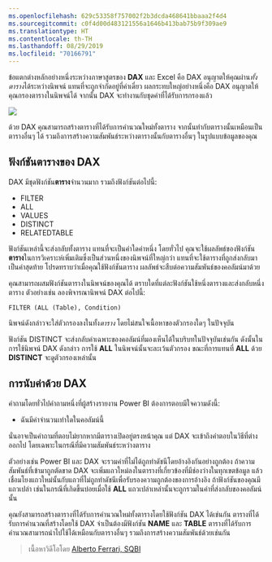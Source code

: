 ```yaml
---
ms.openlocfilehash: 629c53358f757002f2b3dcda468641bbaaa2f4d4
ms.sourcegitcommit: c0f4d00d483121556a1646b413bab75b9f309ae9
ms.translationtype: HT
ms.contentlocale: th-TH
ms.lasthandoff: 08/29/2019
ms.locfileid: "70166791"
---
```

ข้อแตกต่างหลักอย่างหนึ่งระหว่างภาษาสูตรของ **DAX** และ Excel คือ DAX อนุญาตให้คุณผ่าน*ทั้งตาราง*ได้ระหว่างนิพจน์ แทนที่จะถูกจำกัดอยู่ที่ค่าเดี่ยว ผลกระทบใหญ่อย่างหนึ่งคือ DAX อนุญาตให้คุณกรองตารางในนิพจน์ได้ จากนั้น DAX จะทำงานกับชุดค่าที่ได้รับการกรองแล้ว

![](media/7-6-dax-tables-and-filtering/dax-tables-filtering_1.png)

ด้วย DAX คุณสามารถสร้างตารางที่ได้รับการคำนวณใหม่ทั้งตาราง จากนั้นทำกับตารางนั้นเหมือนเป็นตารางอื่นๆ ได้ รวมถึงการสร้างความสัมพันธ์ระหว่างตารางนั้นกับตารางอื่นๆ ในรูปแบบข้อมูลของคุณ

## <a name="dax-table-functions"></a>ฟังก์ชันตารางของ DAX
DAX มีชุดฟังก์ชัน**ตาราง**จำนวนมาก รวมถึงฟังก์ชันต่อไปนี้:

* FILTER
* ALL
* VALUES
* DISTINCT
* RELATEDTABLE

ฟังก์ชันเหล่านี้จะส่งกลับทั้งตาราง แทนที่จะเป็นค่าใดค่าหนึ่ง โดยทั่วไป คุณจะใช้ผลลัพธ์ของฟังก์ชัน**ตาราง**ในการวิเคราะห์เพิ่มเติมซึ่งเป็นส่วนหนึ่งของนิพจน์ที่ใหญ่กว่า แทนที่จะใช้ตารางที่ถูกส่งกลับมาเป็นค่าสุดท้าย โปรดทราบว่าเมื่อคุณใช้ฟังก์ชันตาราง ผลลัพธ์จะสืบต่อความสัมพันธ์ของคอลัมน์มาด้วย

คุณสามารถผสมฟังก์ชันตารางในนิพจน์ของคุณได้ ตราบใดที่แต่ละฟังก์ชันใช้หนึ่งตารางและส่งกลับหนึ่งตาราง ตัวอย่างเช่น ลองพิจารณานิพจน์ DAX ต่อไปนี้:

    FILTER (ALL (Table), Condition)

นิพจน์ดังกล่าวจะใส่ตัวกรองลงในทั้ง*ตาราง* โดยไม่สนใจเนื้อหาของตัวกรองใดๆ ในปัจจุบัน

ฟังก์ชัน DISTINCT จะส่งกลับค่าเฉพาะของคอลัมน์ที่มองเห็นได้ในบริบทในปัจจุบันเช่นกัน ดังนั้นในการใช้นิพจน์ DAX ดังกล่าว การใช้ **ALL** ในนิพจน์นั้นจะละเว้นตัวกรอง ขณะที่การแทนที่ **ALL** ด้วย **DISTINCT** จะดูตัวกรองเหล่านั้น

## <a name="counting-values-with-dax"></a>การนับค่าด้วย DAX
คำถามโดยทั่วไปคำถามหนึ่งที่ผู้สร้างรายงาน Power BI ต้องการตอบมีใจความดังนี้:

* ฉันมีค่าจำนวนเท่าใดในคอลัมน์นี้

นั่นอาจเป็นคำถามที่ตอบไม่ยากหากมีตารางเปิดอยู่ตรงหน้าคุณ แต่ DAX จะเข้าถึงคำตอบในวิธีที่ต่างออกไป โดยเฉพาะในกรณีที่มีความสัมพันธ์ระหว่างตาราง

ตัวอย่างเช่น Power BI และ DAX จะรวมค่าที่ไม่ได้ถูกทำดัชนีโดยอ้างอิงกันอย่างถูกต้อง ถ้าความสัมพันธ์ที่เข้ามาถูกตัดขาด DAX จะเพิ่มแถวใหม่ลงในตารางที่เกี่ยวข้องที่มีช่องว่างในทุกเขตข้อมูล แล้วเชื่อมโยงแถวใหม่นั้นกับแถวที่ไม่ถูกทำดัชนีเพื่อรับรองความถูกต้องของการอ้างอิง ถ้าฟังก์ชันของคุณมีแถวเปล่า เช่นในกรณีที่เกิดขึ้นบ่อยเมื่อใช้ **ALL** แถวเปล่าเหล่านั้นจะถูกรวมในค่าที่ส่งกลับของคอลัมน์นั้น

คุณยังสามารถสร้างตารางที่ได้รับการคำนวณใหม่ทั้งตารางโดยใช้ฟังก์ชัน DAX ได้เช่นกัน ตารางที่ได้รับการคำนวณที่สร้างโดยใช้ DAX จำเป็นต้องมีฟังก์ชัน **NAME** และ **TABLE** ตารางที่ได้รับการคำนวณสามารถนำไปใช้ได้เหมือนกับตารางอื่นๆ รวมถึงการสร้างความสัมพันธ์ด้วยเช่นกัน

> เนื้อหาวิดีโอโดย [Alberto Ferrari, SQBI](http://www.sqlbi.com/learning-dax)
> 
> 

